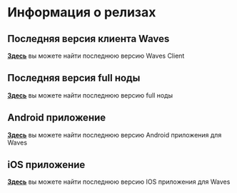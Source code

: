 # Информация о релизах

## Последняя версия клиента Waves

[**Здесь**](https://github.com/wavesplatform/WavesGUI/releases) вы можете найти последнюю версию Waves Client

## Последняя версия full ноды

[**Здесь**](https://github.com/wavesplatform/Waves/releases) вы можете найти последнюю версию full ноды

## Android приложение

[**Здесь**](https://play.google.com/store/apps/details?id=com.wavesplatform.wallet) вы можете найти последнюю версию Android приложения для Waves

## iOS приложение

[**Здесь**](https://itunes.apple.com/us/app/waves-wallet/id1233158971?mt=8) вы можете найти последнюю версию IOS приложения для Waves

